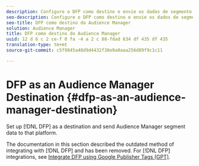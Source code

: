 ```yaml
---
description: Configure o DFP como destino e envie os dados de segmento do Audience Manager para essa plataforma.
seo-description: Configure o DFP como destino e envie os dados de segmento do Audience Manager para essa plataforma.
seo-title: DFP como destino do Audience Manager
solution: Audience Manager
title: DFP como destino do Audience Manager
uuid: 12 d 6 c 2 ce-f 0 fa -4 a 2 c 88-fdad 634 df 435 df 435
translation-type: tm+mt
source-git-commit: c5f9845a48d9d4432f38e9a0aaa256d89f9c1c11

---
```



# DFP as an Audience Manager Destination {#dfp-as-an-audience-manager-destination}

Set up [!DNL DFP] as a destination and send Audience Manager segment data to that platform.

The documentation in this section described the outdated method of integrating with [!DNL DFP] and has been removed. For [!DNL DFP] integrations, see [Integrate DFP using Google Publisher Tags (GPT)](../integration/gpt-aam-destination/gpt-aam-requirements.md).
